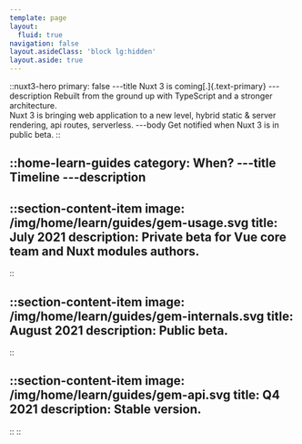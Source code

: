 ```yaml
---
template: page
layout:
  fluid: true
navigation: false
layout.asideClass: 'block lg:hidden'
layout.aside: true
---
```



::nuxt3-hero
primary: false
---title
Nuxt 3 is coming[.]{.text-primary}
---description
Rebuilt from the ground up with TypeScript and a stronger architecture.<br>
Nuxt 3 is bringing web application to a new level, hybrid static & server rendering, api routes, serverless.
---body
Get notified when Nuxt 3 is in public beta.
::

::home-learn-guides
category: When?
---title
Timeline
---description
---

  ::section-content-item
  image: /img/home/learn/guides/gem-usage.svg
  title: July 2021
  description: Private beta for Vue core team and Nuxt modules authors.
  ---
  ::
  
  ::section-content-item
  image: /img/home/learn/guides/gem-internals.svg
  title: August 2021
  description: Public beta.
  ---
  ::

  ::section-content-item
  image: /img/home/learn/guides/gem-api.svg
  title: Q4 2021
  description: Stable version.
  ---
  ::
::
